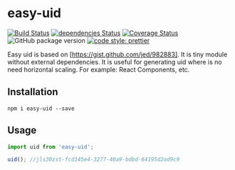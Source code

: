 # easy-uid

[![Build Status](https://travis-ci.org/mjancarik/easy-uid.svg?branch=master)](https://travis-ci.org/mjancarik/easy-uid) [![dependencies Status](https://david-dm.org/mjancarik/easy-uid/status.svg)](https://david-dm.org/mjancarik/easy-uid)
[![Coverage Status](https://coveralls.io/repos/github/mjancarik/easy-uid/badge.svg?branch=master)](https://coveralls.io/github/mjancarik/easy-uid?branch=master)
![GitHub package version](https://img.shields.io/github/package-json/v/mjancarik/easy-uid.svg)
[![code style: prettier](https://img.shields.io/badge/code_style-prettier-ff69b4.svg?style=flat-square)](https://github.com/prettier/prettier)

Easy uid is based on [https://gist.github.com/jed/982883]. It is tiny module without external dependencies. It is useful for generating uid where is no need horizontal scaling. For example: React Components, etc.

## Installation

```
npm i easy-uid --save
```

## Usage

``` javascript
import uid from 'easy-uid';

uid(); //jls30zst-fcd145e4-3277-40a9-bdbd-64195d2ad9c9
```
